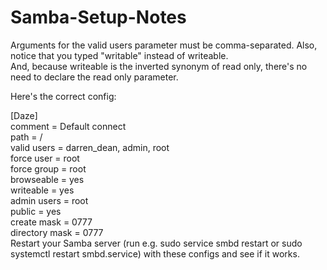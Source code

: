 # Samba-Setup-Notes

Arguments for the valid users parameter must be comma-separated. Also, notice that you typed "writable" instead of writeable.  
And, because writeable is the inverted synonym of read only, there's no need to declare the read only parameter.  

Here's the correct config:  

[Daze]  
comment = Default connect  
path = /  
valid users = darren_dean, admin, root   
force user = root  
force group = root  
browseable = yes  
writeable = yes  
admin users = root  
public = yes  
create mask = 0777  
directory mask = 0777  
Restart your Samba server (run e.g. sudo service smbd restart or sudo systemctl restart smbd.service) with these configs and see if it works.  
